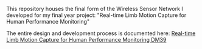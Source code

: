 This repository houses the final form of the Wireless Sensor Network I developed for my final year project: "Real-time Limb Motion Capture for Human Performance Monitoring"

The entire design and development process is documented here:
[Real-time Limb Motion Capture for Human Performance Monitoring DM39](/Wireless-Sensor-Network/Real-time%20Limb%20Motion%20Capture%20for%20Human%20Performance%20Monitoring%20DM39.docx)
